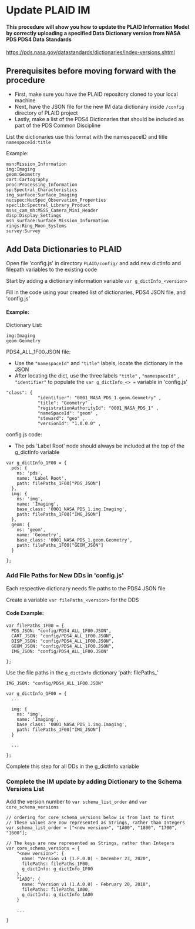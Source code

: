 # Update PLAID IM

#### This procedure will show you how to update the PLAID Information Model by correctly uploading a specified Data Dictionary version from NASA PDS PDS4 Data Standards 

https://pds.nasa.gov/datastandards/dictionaries/index-versions.shtml

## Prerequisites before moving forward with the procedure

* First, make sure you have the PLAID repository cloned to your local machine
* Next, have the JSON file for the new IM data dictionary inside `/config` directory of PLAID project
* Lastly, make a list of the PDS4 Dictionaries that should be included as part of the PDS Common Discipline


List the dictionaries use this format with the namespaceID and title `namespaceId:title`

Example:

```
msn:Mission_Information
img:Imaging
geom:Geometry
cart:Cartography
proc:Processing_Information
sp:Spectral_Characteristics
img_surface:Surface_Imaging
nucspec:NucSpec_Observation_Properties
speclib:Spectral_Library_Product
msss_cam_mh:MSSS_Camera_Mini_Header
disp:Display_Settings
msn_surface:Surface_Mission_Information
rings:Ring_Moon_Systems
survey:Survey
```


## Add Data Dictionaries to PLAID

Open file 'config.js' in directory `PLAID/config/` and add new dictInfo and filepath variables to the existing code

Start by adding a dictionary information variable `var g_dictInfo_<version>`

Fill in the code using your created list of dictionaries, PDS4 JSON file, and 'config.js'

#### Example:

Dictionary List:

```
img:Imaging
geom:Geometry
```

PDS4_ALL_1F00.JSON file:
* Use the `"namespaceId"` and `"title"` labels, locate the dictionary in the JSON
* After locating the dict, use the three labels `"title"` , `"namespaceId"` , `"identifier"` to populate the `var g_dictInfo_<> =` variable in 'config.js'

```
"class": {
            "identifier": "0001_NASA_PDS_1.geom.Geometry" ,
            "title": "Geometry" ,
            "registrationAuthorityId": "0001_NASA_PDS_1" ,
            "nameSpaceId": "geom" ,
            "steward": "geo" ,
            "versionId": "1.0.0.0" ,

```

config.js code:
* The pds 'Label Root' node should always be included at the top of the g_dictInfo variable
```
var g_dictInfo_1F00 = {
  pds: {
    ns: 'pds',
    name: 'Label Root',
    path: filePaths_1F00["PDS_JSON"]
  },
  img: {
    ns: 'img',
    name: 'Imaging',
    base_class: '0001_NASA_PDS_1.img.Imaging',
    path: filePaths_1F00["IMG_JSON"]
  },
  geom: {
    ns: 'geom',
    name: 'Geometry',
    base_class: '0001_NASA_PDS_1.geom.Geometry',
    path: filePaths_1F00["GEOM_JSON"]
  }
    
};

```

### Add File Paths for New DDs in 'config.js'

Each respective dictionary needs file paths to the PDS4 JSON file

Create a variable `var filePaths_<version>` for the DDS

#### Code Example:

```
var filePaths_1F00 = {
  PDS_JSON: "config/PDS4_ALL_1F00.JSON",
  CART_JSON: "config/PDS4_ALL_1F00.JSON",
  DISP_JSON: "config/PDS4_ALL_1F00.JSON",
  GEOM_JSON: "config/PDS4_ALL_1F00.JSON",
  IMG_JSON: "config/PDS4_ALL_1F00.JSON"
  
};

```

Use the file paths in the `g_dictInfo` dictionary 'path: filePaths_'

`IMG_JSON: "config/PDS4_ALL_1F00.JSON"`

```
var g_dictInfo_1F00 = {
  ...
  
  img: {
    ns: 'img',
    name: 'Imaging',
    base_class: '0001_NASA_PDS_1.img.Imaging',
    path: filePaths_1F00["IMG_JSON"]
  }
  
  ...

};

```

Complete this step for all DDs in the g_dictInfo variable

### Complete the IM update by adding Dictionary to the Schema Versions List

Add the version number to `var schema_list_order` and `var core_schema_versions`

```
// ordering for core_schema_versions below is from last to first
// These values are now represented as Strings, rather than Integers
var schema_list_order = ["<new version>", "1A00", "1800", "1700", "1600"];

// The keys are now represented as Strings, rather than Integers
var core_schema_versions = {
    "<new version>": {
      name: "Version v1 (1.F.0.0) - December 23, 2020",
      filePaths: filePaths_1F00,
      g_dictInfo: g_dictInfo_1F00
    },
    "1A00": {
      name: "Version v1 (1.A.0.0) - February 20, 2018",
      filePaths: filePaths_1A00,
      g_dictInfo: g_dictInfo_1A00
    }
    
    ...
    
}

```